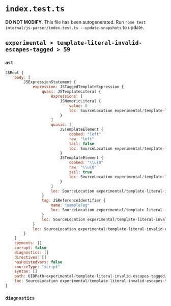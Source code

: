# `index.test.ts`

**DO NOT MODIFY**. This file has been autogenerated. Run `rome test internal/js-parser/index.test.ts --update-snapshots` to update.

## `experimental > template-literal-invalid-escapes-tagged > 59`

### `ast`

```javascript
JSRoot {
	body: [
		JSExpressionStatement {
			expression: JSTaggedTemplateExpression {
				quasi: JSTemplateLiteral {
					expressions: [
						JSNumericLiteral {
							value: 0
							loc: SourceLocation experimental/template-literal-invalid-escapes-tagged/59/input.js 1:16-1:17
						}
					]
					quasis: [
						JSTemplateElement {
							cooked: "left"
							raw: "left"
							tail: false
							loc: SourceLocation experimental/template-literal-invalid-escapes-tagged/59/input.js 1:10-1:14
						}
						JSTemplateElement {
							cooked: "\\u{0"
							raw: "\\u{0"
							tail: true
							loc: SourceLocation experimental/template-literal-invalid-escapes-tagged/59/input.js 1:18-1:22
						}
					]
					loc: SourceLocation experimental/template-literal-invalid-escapes-tagged/59/input.js 1:9-1:23
				}
				tag: JSReferenceIdentifier {
					name: "sampleTag"
					loc: SourceLocation experimental/template-literal-invalid-escapes-tagged/59/input.js 1:0-1:9 (sampleTag)
				}
				loc: SourceLocation experimental/template-literal-invalid-escapes-tagged/59/input.js 1:0-1:23
			}
			loc: SourceLocation experimental/template-literal-invalid-escapes-tagged/59/input.js 1:0-1:23
		}
	]
	comments: []
	corrupt: false
	diagnostics: []
	directives: []
	hasHoistedVars: false
	sourceType: "script"
	syntax: []
	path: UIDPath<experimental/template-literal-invalid-escapes-tagged/59/input.js>
	loc: SourceLocation experimental/template-literal-invalid-escapes-tagged/59/input.js 1:0-1:23
}
```

### `diagnostics`

```

```
